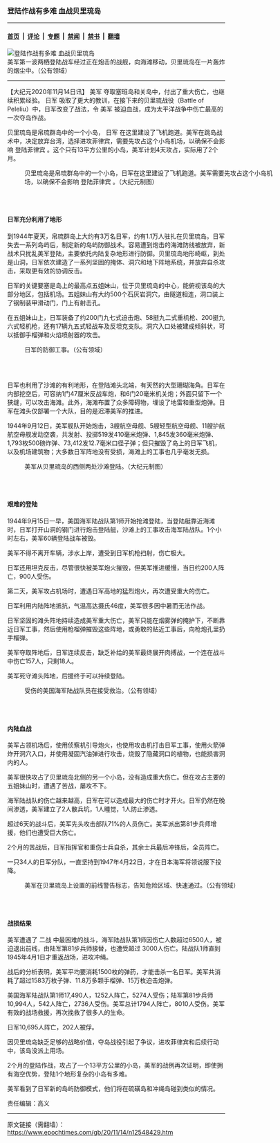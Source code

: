 ### 登陆作战有多难 血战贝里琉岛

---

#### [首页](../../../..?n12548429) &nbsp;|&nbsp; [评论](../../../../../epoch-comment?n12548429) &nbsp;|&nbsp; [专题](../../../../../epoch-special?n12548429) &nbsp;|&nbsp; [禁闻](../../../../../epoch-news?n12548429) &nbsp;|&nbsp; [禁书](../../../../../books?n12548429) &nbsp;|&nbsp; [翻墙](https://github.com/gfw-breaker/nogfw/blob/master/README.md?n12548429)


<div><img alt="登陆作战有多难 血战贝里琉岛" class="attachment-djy_600_400 size-djy_600_400 wp-post-image" src="https://i.epochtimes.com/assets/uploads/2020/11/First_wave_of_LVTs_moves_toward_the_invasion_beaches_-_Peleliu-600x400.jpg"/>
<div class="caption">
 美军第一波两栖登陆战车经过正在炮击的战舰，向海滩移动，贝里琉岛在一片轰炸的烟尘中。（公有领域）
</div></div><hr/><div class="post_content" id="artbody" itemprop="articleBody">
 <!-- article content begin -->
 <p>
  【大纪元2020年11月14日讯】
  <ok href="https://www.epochtimes.com/gb/tag/%E7%BE%8E%E5%86%9B.html">
   美军
  </ok>
  夺取塞班岛和关岛中，付出了重大伤亡，也继续积累经验。
  <ok href="https://www.epochtimes.com/gb/tag/%E6%97%A5%E5%86%9B.html">
   日军
  </ok>
  吸取了更大的教训，在接下来的贝里琉战役（Battle of Peleliu）中，日军改变了战法，令
  <ok href="https://www.epochtimes.com/gb/tag/%E7%BE%8E%E5%86%9B.html">
   美军
  </ok>
  被迫血战，成为太平洋战争中伤亡最高的一次夺岛作战。
 </p>
 <p>
  贝里琉岛是帛琉群岛中的一个小岛，
  <ok href="https://www.epochtimes.com/gb/tag/%E6%97%A5%E5%86%9B.html">
   日军
  </ok>
  在这里建设了飞机跑道。美军在跳岛战术中，决定放弃台湾，选择进攻菲律宾，需要先攻占这个小岛机场，以确保不会影响
  <ok href="https://www.epochtimes.com/gb/tag/%E7%99%BB%E9%99%86%E8%8F%B2%E5%BE%8B%E5%AE%BE.html">
   登陆菲律宾
  </ok>
  。这个只有13平方公里的小岛，美军计划4天攻占，实际用了2个月。
 </p>
 <figure aria-describedby="caption-attachment-12548462" class="wp-caption aligncenter" id="attachment_12548462" style="width: 600px">
  <ok href="https://i.epochtimes.com/assets/uploads/2020/11/Battle-of-Peleliu_big-map.jpg" target="_blank">
   <img alt="" class="size-large wp-image-12548462" src="https://i.epochtimes.com/assets/uploads/2020/11/Battle-of-Peleliu_big-map-600x356.jpg"/>
  </ok>
  <br/><figcaption class="wp-caption-text" id="caption-attachment-12548462">
   贝里琉岛是帛琉群岛中的一个小岛，日军在这里建设了飞机跑道。美军需要先攻占这个小岛机场，以确保不会影响
   <ok href="https://www.epochtimes.com/gb/tag/%E7%99%BB%E9%99%86%E8%8F%B2%E5%BE%8B%E5%AE%BE.html">
    登陆菲律宾
   </ok>
   。（大纪元制图）
  </figcaption><br/>
 </figure><br/>
 <h4>
  <strong>
   日军充分利用了地形
  </strong>
 </h4>
 <p>
  到1944年夏天，帛琉群岛上大约有3万名日军，约有1.1万人驻扎在贝里琉岛。日军失去一系列岛屿后，制定新的岛屿防御战术。容易遭到炮击的海滩防线被放弃，新战术只扰乱美军登陆，主要依托内陆复杂地形进行防御。贝里琉岛地形崎岖，到处是山洞，日军依次建造了一系列坚固的掩体、洞穴和地下阵地系统，并放弃自杀攻击，采取更有效的协调反击。
 </p>
 <p>
  日军的关键要塞是岛上的最高点五姐妹山，位于贝里琉岛的中心，能俯视该岛的大部分地区，包括机场。五姐妹山有大约500个石灰岩洞穴，由隧道相连，洞口装上了钢制装甲滑动门，门上有射击孔。
 </p>
 <p>
  在五姐妹山上，日军装备了约200门九七式迫击炮、58挺九二式重机枪、200挺九六式轻机枪，还有17辆九五式轻战车及反坦克支队。洞穴入口处被建成倾斜状，可以抵御手榴弹和火焰喷射器的攻击。
 </p>
 <figure aria-describedby="caption-attachment-12548469" class="wp-caption aligncenter" id="attachment_12548469" style="width: 328px">
  <ok href="https://i.epochtimes.com/assets/uploads/2020/11/Peleliu-defense-194409.jpg" target="_blank">
   <img alt="" class="size-full wp-image-12548469" src="https://i.epochtimes.com/assets/uploads/2020/11/Peleliu-defense-194409.jpg"/>
  </ok>
  <br/><figcaption class="wp-caption-text" id="caption-attachment-12548469">
   日军的防御工事。（公有领域）
  </figcaption><br/>
 </figure><br/>
 <p>
  日军也利用了沙滩的有利地形，在登陆滩头北端，有天然的大型珊瑚海角。日军在内部挖空后，可容纳1门47厘米反战车炮，和6门20毫米机关炮；外面只留下一个狭缝，可以攻击海滩。此外，海滩布置了众多障碍物，埋设了地雷和重型炮弹。日军在滩头仅部署一个大队，目的是迟滞美军的推进。
 </p>
 <p>
  1944年9月12日，美军舰队开始炮击，3艘航空母舰、5艘轻型航空母舰、11艘护航航空母舰发动空袭，共发射、投掷519发410毫米炮弹、1,845发360毫米炮弹、1,793枚500磅炸弹、73,412发12.7毫米口径子弹；但只摧毁了岛上的日军飞机，以及机场建筑物；大多数日军阵地没有受损，海滩上的工事也几乎毫发无损。
 </p>
 <figure aria-describedby="caption-attachment-12548470" class="wp-caption aligncenter" id="attachment_12548470" style="width: 600px">
  <ok href="https://i.epochtimes.com/assets/uploads/2020/11/Battle-of-Peleliu.jpg" target="_blank">
   <img alt="" class="size-large wp-image-12548470" src="https://i.epochtimes.com/assets/uploads/2020/11/Battle-of-Peleliu-600x377.jpg"/>
  </ok>
  <br/><figcaption class="wp-caption-text" id="caption-attachment-12548470">
   美军从贝里琉岛的西侧两处沙滩登陆。（大纪元制图）
  </figcaption><br/>
 </figure><br/>
 <h4>
  <strong>
   艰难的登陆
  </strong>
 </h4>
 <p>
  1944年9月15日一早，美国海军陆战队第1师开始抢滩登陆，当登陆艇靠近海滩时，日军打开山洞的钢门进行炮击登陆艇，沙滩上的工事攻击海军陆战队。1个小时左右，美军60辆登陆战车被毁。
 </p>
 <p>
  美军不得不离开车辆，涉水上岸，遭受到日军机枪扫射，伤亡极大。
 </p>
 <p>
  日军还用坦克反击，尽管很快被美军炮火摧毁，但美军推进缓慢，当日约200人阵亡，900人受伤。
 </p>
 <p>
  第二天，美军攻占机场时，遭遇日军高地的猛烈炮火，再次遭受重大的伤亡。
 </p>
 <p>
  日军利用内陆阵地抵抗，气温高达摄氏46度，美军很多因中暑而无法作战。
 </p>
 <p>
  日军坚固的滩头阵地持续造成美军重大伤亡，美军只能在烟雾弹的掩护下，不断靠近日军工事，然后使用枪榴弹摧毁这些阵地，或勇敢的贴近工事后，向枪炮孔里扔手榴弹。
 </p>
 <p>
  美军夺取阵地后，日军连续反击，缺乏补给的美军最终展开肉搏战，一个连在战斗中伤亡157人，只剩18人。
 </p>
 <p>
  美军死守滩头阵地，后援终于可以持续登陆。
 </p>
 <figure aria-describedby="caption-attachment-12548478" class="wp-caption aligncenter" id="attachment_12548478" style="width: 600px">
  <ok href="https://i.epochtimes.com/assets/uploads/2020/11/Wounded_Marine_on_Peleliu.jpg" target="_blank">
   <img alt="" class="size-large wp-image-12548478" src="https://i.epochtimes.com/assets/uploads/2020/11/Wounded_Marine_on_Peleliu-600x450.jpg"/>
  </ok>
  <br/><figcaption class="wp-caption-text" id="caption-attachment-12548478">
   受伤的美国海军陆战队员在接受救治。（公有领域）
  </figcaption><br/>
 </figure><br/>
 <h4>
  <strong>
   内陆血战
  </strong>
 </h4>
 <p>
  美军占领机场后，使用侦察机引导炮火，也使用攻击机打击日军工事，使用火箭弹炸开洞穴入口，并使用凝固汽油弹进行攻击，烧毁了隐藏洞口的植物，也能损害洞内的人。
 </p>
 <p>
  美军很快攻占了贝里琉岛北侧的另一个小岛，没有造成重大伤亡。但在攻占主要的五姐妹山时，遭遇了苦战，屡攻不下。
 </p>
 <p>
  海军陆战队的伤亡越来越高，日军在可以造成最大的伤亡时才开火。日军仍然在晚间渗透，美军建立了2人散兵坑，1人睡觉，1人防止渗透。
 </p>
 <p>
  超过6天的战斗后，美军先头攻击部队71%的人员伤亡。美军派出第81步兵师增援，他们也遭受巨大伤亡。
 </p>
 <p>
  2个月的苦战后，日军指挥官和重伤士兵自杀，其余士兵最后冲锋后，全员阵亡。
 </p>
 <p>
  一只34人的日军分队，一直坚持到1947年4月22日，才在日本海军将领说服下投降。
 </p>
 <figure aria-describedby="caption-attachment-12548485" class="wp-caption aligncenter" id="attachment_12548485" style="width: 600px">
  <ok href="https://i.epochtimes.com/assets/uploads/2020/11/Skull_and_danger_sign_on_Peleliu.jpg" target="_blank">
   <img alt="" class="size-large wp-image-12548485" src="https://i.epochtimes.com/assets/uploads/2020/11/Skull_and_danger_sign_on_Peleliu-600x450.jpg"/>
  </ok>
  <br/><figcaption class="wp-caption-text" id="caption-attachment-12548485">
   美军在贝里琉岛上设置的前线警告标志，告知危险区域、快速通过。（公有领域）
  </figcaption><br/>
 </figure><br/>
 <h4>
  <strong>
   战损结果
  </strong>
 </h4>
 <p>
  美军遭遇了
  <ok href="https://www.epochtimes.com/gb/tag/%E4%BA%8C%E6%88%98.html">
   二战
  </ok>
  中最困难的战斗，海军陆战队第1师因伤亡人数超过6500人，被迫退出前线，由陆军第81步兵师接替，也遭受超过 3000人伤亡。陆战队1师直到1945年4月1日才重返战场，进攻冲绳。
 </p>
 <p>
  战后的分析表明，美军平均要消耗1500枚的弹药，才能击杀一名日军。美军共消耗了超过1583万枚子弹、11.8万多颗手榴弹、15万枚迫击炮弹。
 </p>
 <p>
  美国海军陆战队第1师17,490人，1252人阵亡，5274人受伤；陆军第81步兵师10,994人，542人阵亡，2736人受伤。美军总计1794人阵亡，8010人受伤。美军有效的战场救援，再次挽救了很多人的生命。
 </p>
 <p>
  日军10,695人阵亡，202人被俘。
 </p>
 <p>
  因贝里琉岛缺乏足够的战略价值，夺岛战役引起了争议，进攻菲律宾和后续行动中，该岛没派上用场。
 </p>
 <p>
  2个月的登陆作战，攻占了一个13平方公里的小岛，美军的战例再次证明，即使拥有海空优势，登陆1个地形复杂的小岛有多难。
 </p>
 <p>
  美军看到了日军新的岛屿防御模式，他们将在硫磺岛和冲绳岛碰到类似的情况。
 </p>
 <p>
  责任编辑：高义
 </p>
 <!-- article content end -->
 <div id="below_article_ad">
 </div>
</div>


---

原文链接（需翻墙）：https://www.epochtimes.com/gb/20/11/14/n12548429.htm